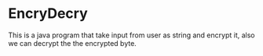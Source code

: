 # EncryDecry
This is a java program that take input from user as string and encrypt it, also we can decrypt the the encrypted byte.
